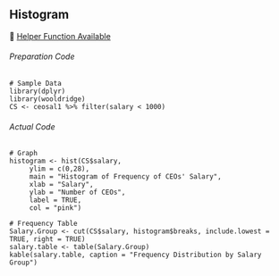 ## Histogram
:white_heart: [Helper Function Available](../../[SC]-Descriptive-Analytics/[SC]-Data-Visualisation/[SC]-Base-R-Graphic/[HF]-Histogram-&-Frequency-Table_Base-R.md)

###### Preparation Code
```
# Sample Data
library(dplyr)
library(wooldridge)
CS <- ceosal1 %>% filter(salary < 1000)
```
###### Actual Code
```
# Graph
histogram <- hist(CS$salary,
     ylim = c(0,28),
     main = "Histogram of Frequency of CEOs' Salary",
     xlab = "Salary",
     ylab = "Number of CEOs",
     label = TRUE,
     col = "pink")

# Frequency Table
Salary.Group <- cut(CS$salary, histogram$breaks, include.lowest = TRUE, right = TRUE)
salary.table <- table(Salary.Group)
kable(salary.table, caption = "Frequency Distribution by Salary Group")
```
